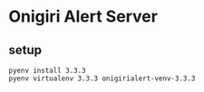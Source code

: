 Onigiri Alert Server
==

setup
--
````
pyenv install 3.3.3
pyenv virtualenv 3.3.3 onigirialert-venv-3.3.3
````
